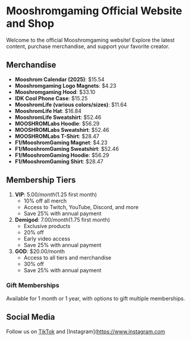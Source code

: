 # Mooshromgaming Official Website and Shop

Welcome to the official Mooshromgaming website! Explore the latest content, purchase merchandise, and support your favorite creator.

## Merchandise
- **Mooshrom Calendar (2025)**: $15.54
- **Mooshromgaming Logo Magnets**: $4.23
- **Mooshromgaming Hood**: $33.10
- **IDK Cool Phone Case**: $15.25
- **MooshromLife (various colors/sizes)**: $11.64
- **MooshromLife Hat**: $16.84
- **MooshromLife Sweatshirt**: $52.46
- **MOOSHROMLabs Hoodie**: $56.29
- **MOOSHROMLabs Sweatshirt**: $52.46
- **MOOSHROMLabs T-Shirt**: $28.47
- **F1/MooshromGaming Magnet**: $4.23
- **F1/MooshromGaming Sweatshirt**: $52.46
- **F1/MooshromGaming Hoodie**: $56.29
- **F1/MooshromGaming Shirt**: $28.47

## Membership Tiers
1. **VIP**: $5.00/month ($1.25 first month)
   - 10% off all merch
   - Access to Twitch, YouTube, Discord, and more
   - Save 25% with annual payment
2. **Demigod**: $7.00/month ($1.75 first month)
   - Exclusive products
   - 20% off
   - Early video access
   - Save 25% with annual payment
3. **GOD**: $20.00/month
   - Access to all tiers and merchandise
   - 30% off
   - Save 25% with annual payment

### Gift Memberships
Available for 1 month or 1 year, with options to gift multiple memberships.

## Social Media
Follow us on [TikTok](https://www.tiktok.com/@mooshromgaming09?_t=8jtFcP6yVos&_r=1) and [Instagram](https://www.instagram.com


